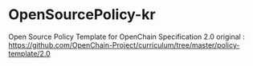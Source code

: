 # OpenSourcePolicy-kr
Open Source Policy Template for OpenChain Specification 2.0
original : https://github.com/OpenChain-Project/curriculum/tree/master/policy-template/2.0
